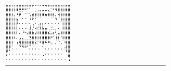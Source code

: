 <pre> 
⣿⣿⣿⣿⣿⣿⡿⠟⠋⠉⠉⠉⠙⠛⢿⣿⣿⣿⣿⣿
⣿⣿⡟⢩⣶⠂⠄⠄⣠⣶⣿⣯⣉⣷⣦⠈⣻⣿⣿⣿
⣿⣿⣿⣄⠁⠄⠄⢸⡿⠟⠛⠉⠉⠉⠛⢧⠘⣿⣿⣿
⣿⣿⣿⡿⠄⠄⠄⠄⢀⠄⣠⡄⠄⠄⠄⠄⠄⢹⣿⣿
⣿⣿⣿⡇⠄⠄⠄⣸⡘⢴⣻⣧⣤⢀⣂⡀⠄⢸⣿⣿
⣿⣿⣿⡇⠄⠘⢢⣿⣷⣼⣿⣿⣿⣮⣴⢃⣤⣿⣿⣿
⣿⣿⡿⠄⣠⣄⣀⣙⣿⣿⣿⣿⣿⡿⠋⢸⡇⢹⣿⣿
⣿⣿⡇⠰⣻⣿⣿⣿⠿⠮⠙⠿⠓⠛⠄⠄⠈⠄⢻⣿
⣿⡟⠄⠄⠈⠙⠋⠄⠄⠄⠄⠁⠄⠄⠄⠄⠄⠄⢾⣿
⡏⠄⠄⠄⠄⠄⠄⠄⠄⠄⠄⢀⠄⠄⠄⠄⠄⠄⠈⣿
⠄⠄⠄⠄⠄⠄⠄⠄⠄⠄⠄⠄⠄⠄⠄⠄⠄⠄⠄⢹    </pre>
<!--
**efilonaru/efilonaru** is a ✨ _special_ ✨ repository because its `README.md` (this file) appears on your GitHub profile.

Here are some ideas to get you started:

- 🔭 I’m currently working on ...
- 🌱 I’m currently learning ...
- 👯 I’m looking to collaborate on ...
- 🤔 I’m looking for help with ...
- 💬 Ask me about ...
- 📫 How to reach me: ...
- 😄 Pronouns: ...
- ⚡ Fun fact: ...
-->

<!-- # Hi there! 👋 Welcome to My GitHub Profile!

I'm Naufal - A passionate developer specializing in **mobile development**, **web development**, and **game design**. 🚀 I love creating things that bring ideas to life while keeping the experience fun and impactful. 😄

## 🚀 About Me
- 🌱 Currently exploring **React**.

## 🛠️ Tech Stack
Here are the tools and technologies I work with:

![React](https://img.shields.io/badge/React-61DAFB?style=for-the-badge&logo=react&logoColor=black)
![Node.js](https://img.shields.io/badge/Node.js-339933?style=for-the-badge&logo=nodedotjs&logoColor=white)
![Laravel](https://img.shields.io/badge/Laravel-FF2D20?style=for-the-badge&logo=laravel&logoColor=white)
![Kotlin](https://img.shields.io/badge/kotlin-%237F52FF.svg?style=for-the-badge&logo=kotlin&logoColor=white) -->

<!-- ## 🎨 Design Assets
When not coding, I enjoy exploring **3D modeling** and experimenting with **AI-generated art**. You can check out some designs [here](https://yourdesignportfolio.com). -->
---
